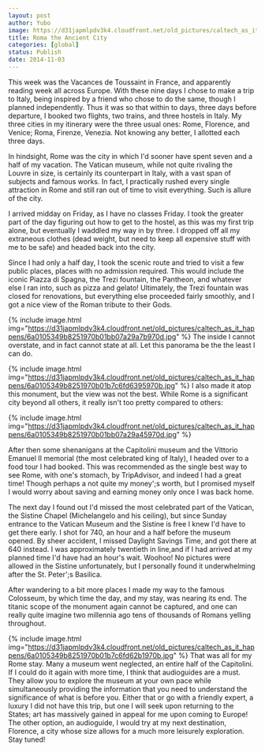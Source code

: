 ```yaml
---
layout: post
author: Yubo
image: https://d31japmlpdv3k4.cloudfront.net/old_pictures/caltech_as_it_happens/6a0105349b8251970b01bb07a29a6f970d.jpg
title: Roma the Ancient City 
categories: [global]
status: Publish
date: 2014-11-03
---
```


This week was the Vacances de Toussaint in France, and apparently reading week all across Europe. With these nine days I chose to make a trip to Italy, being inspired by a friend who chose to do the same, though I planned independently. Thus it was so that within to days, three days before departure, I booked two flights, two trains, and three hostels in Italy. My three cities in my itinerary were the three usual ones: Rome, Florence, and Venice; Roma, Firenze, Venezia. Not knowing any better, I allotted each three days.

In hindsight, Rome was the city in which I'd sooner have spent seven and a half of my vacation. The Vatican museum, while not quite rivaling the Louvre in size, is certainly its counterpart in Italy, with a vast span of subjects and famous works. In fact, I practically rushed every single attraction in Rome and still ran out of time to visit everything. Such is allure of the city.

I arrived midday on Friday, as I have no classes Friday. I took the greater part of the day figuring out how to get to the hostel, as this was my first trip alone, but eventually I waddled my way in by three. I dropped off all my extraneous clothes (dead weight, but need to keep all expensive stuff with me to be safe) and headed back into the city.

Since I had only a half day, I took the scenic route and tried to visit a few public places, places with no admission required. This would include the iconic Piazza di Spagna, the Trezi fountain, the Pantheon, and whatever else I ran into, such as pizza and gelato! Ultimately, the Trezi fountain was closed for renovations, but everything else proceeded fairly smoothly, and I got a nice view of the Roman tribute to their Gods.


{% include image.html img="https://d31japmlpdv3k4.cloudfront.net/old_pictures/caltech_as_it_happens/6a0105349b8251970b01bb07a29a7b970d.jpg" %}
The inside I cannot overstate, and in fact cannot state at all. Let this panorama be the the least I can do.


{% include image.html img="https://d31japmlpdv3k4.cloudfront.net/old_pictures/caltech_as_it_happens/6a0105349b8251970b01b7c6fd6395970b.jpg" %}
I also made it atop this monument, but the view was not the best. While Rome is a significant city beyond all others, it really isn't too pretty compared to others:


{% include image.html img="https://d31japmlpdv3k4.cloudfront.net/old_pictures/caltech_as_it_happens/6a0105349b8251970b01bb07a29a45970d.jpg" %}

After then some shenanigans at the Capitolini museum and the Vittorio Emanuel II memorial (the most celebrated king of Italy), I headed over to a food tour I had booked. This was recommended as the single best way to see Rome, with one's stomach, by TripAdvisor, and indeed I had a great time! Though perhaps a not quite my money';s worth, but I promised myself I would worry about saving and earning money only once I was back home.

The next day I found out I'd missed the most celebrated part of the Vatican, the Sistine Chapel (Michelangelo and his ceiling), but since Sunday entrance to the Vatican Museum and the Sistine is free I knew I'd have to get there early. I shot for 740, an hour and a half before the museum opened. By sheer accident, I missed Daylight Savings Time, and got there at 640 instead. I was approximately twentieth in line,and if I had arrived at my planned time I'd have had an hour's wait. Woohoo! No pictures were allowed in the Sistine unfortunately, but I personally found it underwhelming after the St. Peter';s Basilica.

After wandering to a bit more places I made my way to the famous Colosseum, by which time the day, and my stay, was nearing its end. The titanic scope of the monument again cannot be captured, and one can really quite imagine two millennia ago tens of thousands of Romans yelling throughout.


{% include image.html img="https://d31japmlpdv3k4.cloudfront.net/old_pictures/caltech_as_it_happens/6a0105349b8251970b01b7c6fd62b1970b.jpg" %}
That was all for my Rome stay. Many a museum went neglected, an entire half of the Capitolini. If I could do it again with more time, I think that audioguides are a must. They allow you to explore the museum at your own pace while simultaneously providing the information that you need to understand the significance of what is before you. Either that or go with a friendly expert, a luxury I did not have this trip, but one I will seek upon returning to the States; art has massively gained in appeal for me upon coming to Europe! The other option, an audioguide, I would try at my next destination, Florence, a city whose size allows for a much more leisurely exploration. Stay tuned!
